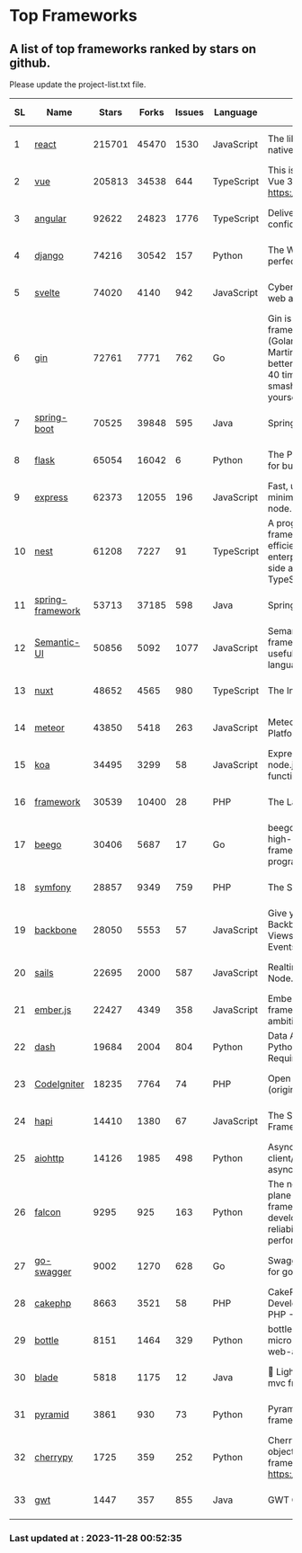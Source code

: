 # Top Frameworks
## A list of top frameworks ranked by stars on github.  
Please update the project-list.txt file.

| SL| Name  | Stars| Forks| Issues | Language | Description | Last Commit |
| --| ------| -----| ---- | ------ | -------- | ----------- | ----------- |
| 1 | [react](https://github.com/facebook/react) | 215701 | 45470 | 1530 | JavaScript | The library for web and native user interfaces. | 2023-11-27 23:34:58 |
| 2 | [vue](https://github.com/vuejs/vue) | 205813 | 34538 | 644 | TypeScript | This is the repo for Vue 2. For Vue 3, go to https://github.com/vuejs/core | 2023-11-07 07:32:23 |
| 3 | [angular](https://github.com/angular/angular) | 92622 | 24823 | 1776 | TypeScript | Deliver web apps with confidence 🚀 | 2023-11-27 14:49:35 |
| 4 | [django](https://github.com/django/django) | 74216 | 30542 | 157 | Python | The Web framework for perfectionists with deadlines. | 2023-11-27 17:42:25 |
| 5 | [svelte](https://github.com/sveltejs/svelte) | 74020 | 4140 | 942 | JavaScript | Cybernetically enhanced web apps | 2023-11-27 18:47:38 |
| 6 | [gin](https://github.com/gin-gonic/gin) | 72761 | 7771 | 762 | Go | Gin is a HTTP web framework written in Go (Golang). It features a Martini-like API with much better performance -- up to 40 times faster. If you need smashing performance, get yourself some Gin. | 2023-11-16 15:46:43 |
| 7 | [spring-boot](https://github.com/spring-projects/spring-boot) | 70525 | 39848 | 595 | Java | Spring Boot | 2023-11-27 12:41:02 |
| 8 | [flask](https://github.com/pallets/flask) | 65054 | 16042 | 6 | Python | The Python micro framework for building web applications. | 2023-11-15 21:03:05 |
| 9 | [express](https://github.com/expressjs/express) | 62373 | 12055 | 196 | JavaScript | Fast, unopinionated, minimalist web framework for node. | 2023-06-04 15:47:20 |
| 10 | [nest](https://github.com/nestjs/nest) | 61208 | 7227 | 91 | TypeScript | A progressive Node.js framework for building efficient, scalable, and enterprise-grade server-side applications with TypeScript/JavaScript 🚀 | 2023-11-24 08:47:23 |
| 11 | [spring-framework](https://github.com/spring-projects/spring-framework) | 53713 | 37185 | 598 | Java | Spring Framework | 2023-11-27 15:31:09 |
| 12 | [Semantic-UI](https://github.com/Semantic-Org/Semantic-UI) | 50856 | 5092 | 1077 | JavaScript | Semantic is a UI component framework based around useful principles from natural language. | 2023-01-11 17:05:32 |
| 13 | [nuxt](https://github.com/nuxt/nuxt) | 48652 | 4565 | 980 | TypeScript | The Intuitive Vue Framework. | 2023-11-27 23:02:02 |
| 14 | [meteor](https://github.com/meteor/meteor) | 43850 | 5418 | 263 | JavaScript | Meteor, the JavaScript App Platform | 2023-11-24 14:31:40 |
| 15 | [koa](https://github.com/koajs/koa) | 34495 | 3299 | 58 | JavaScript | Expressive middleware for node.js using ES2017 async functions | 2023-11-08 15:05:20 |
| 16 | [framework](https://github.com/laravel/framework) | 30539 | 10400 | 28 | PHP | The Laravel Framework. | 2023-11-27 16:17:31 |
| 17 | [beego](https://github.com/beego/beego) | 30406 | 5687 | 17 | Go | beego is an open-source, high-performance web framework for the Go programming language. | 2023-11-27 15:42:07 |
| 18 | [symfony](https://github.com/symfony/symfony) | 28857 | 9349 | 759 | PHP | The Symfony PHP framework | 2023-11-27 20:18:12 |
| 19 | [backbone](https://github.com/jashkenas/backbone) | 28050 | 5553 | 57 | JavaScript | Give your JS App some Backbone with Models, Views, Collections, and Events | 2023-08-10 22:05:08 |
| 20 | [sails](https://github.com/balderdashy/sails) | 22695 | 2000 | 587 | JavaScript | Realtime MVC Framework for Node.js | 2023-09-01 21:26:40 |
| 21 | [ember.js](https://github.com/emberjs/ember.js) | 22427 | 4349 | 358 | JavaScript | Ember.js - A JavaScript framework for creating ambitious web applications | 2023-11-21 05:14:22 |
| 22 | [dash](https://github.com/plotly/dash) | 19684 | 2004 | 804 | Python | Data Apps & Dashboards for Python. No JavaScript Required. | 2023-11-28 00:25:43 |
| 23 | [CodeIgniter](https://github.com/bcit-ci/CodeIgniter) | 18235 | 7764 | 74 | PHP | Open Source PHP Framework (originally from EllisLab) | 2023-04-07 17:57:13 |
| 24 | [hapi](https://github.com/hapijs/hapi) | 14410 | 1380 | 67 | JavaScript | The Simple, Secure Framework Developers Trust | 2023-09-18 11:40:11 |
| 25 | [aiohttp](https://github.com/aio-libs/aiohttp) | 14126 | 1985 | 498 | Python | Asynchronous HTTP client/server framework for asyncio and Python | 2023-11-27 23:20:17 |
| 26 | [falcon](https://github.com/falconry/falcon) | 9295 | 925 | 163 | Python | The no-magic web data plane API and microservices framework for Python developers, with a focus on reliability, correctness, and performance at scale. | 2023-11-12 19:21:29 |
| 27 | [go-swagger](https://github.com/go-swagger/go-swagger) | 9002 | 1270 | 628 | Go | Swagger 2.0 implementation for go | 2023-11-27 18:56:08 |
| 28 | [cakephp](https://github.com/cakephp/cakephp) | 8663 | 3521 | 58 | PHP | CakePHP: The Rapid Development Framework for PHP - Official Repository | 2023-11-27 22:13:05 |
| 29 | [bottle](https://github.com/bottlepy/bottle) | 8151 | 1464 | 329 | Python | bottle.py is a fast and simple micro-framework for python web-applications. | 2022-09-05 15:24:52 |
| 30 | [blade](https://github.com/lets-blade/blade) | 5818 | 1175 | 12 | Java | :rocket: Lightning fast and elegant mvc framework for Java8 | 2023-06-16 05:18:49 |
| 31 | [pyramid](https://github.com/Pylons/pyramid) | 3861 | 930 | 73 | Python | Pyramid - A Python web framework | 2023-09-14 21:55:43 |
| 32 | [cherrypy](https://github.com/cherrypy/cherrypy) | 1725 | 359 | 252 | Python | CherryPy is a pythonic, object-oriented HTTP framework.      https://cherrypy.dev | 2023-08-04 13:52:17 |
| 33 | [gwt](https://github.com/gwtproject/gwt) | 1447 | 357 | 855 | Java | GWT Open Source Project | 2023-11-15 01:18:28 |

### Last updated at : 2023-11-28 00:52:35
